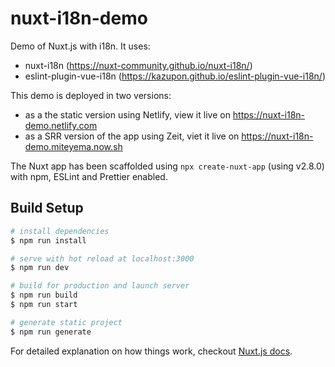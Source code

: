 # nuxt-i18n-demo

Demo of Nuxt.js with i18n.
It uses:

- nuxt-i18n (https://nuxt-community.github.io/nuxt-i18n/)
- eslint-plugin-vue-i18n (https://kazupon.github.io/eslint-plugin-vue-i18n/)

This demo is deployed in two versions:

- as a the static version using Netlify, view it live on https://nuxt-i18n-demo.netlify.com
- as a SRR version of the app using Zeit, viet it live on https://nuxt-i18n-demo.miteyema.now.sh

The Nuxt app has been scaffolded using `npx create-nuxt-app` (using v2.8.0) with npm, ESLint and Prettier enabled.

## Build Setup

```bash
# install dependencies
$ npm run install

# serve with hot reload at localhost:3000
$ npm run dev

# build for production and launch server
$ npm run build
$ npm run start

# generate static project
$ npm run generate
```

For detailed explanation on how things work, checkout [Nuxt.js docs](https://nuxtjs.org).
